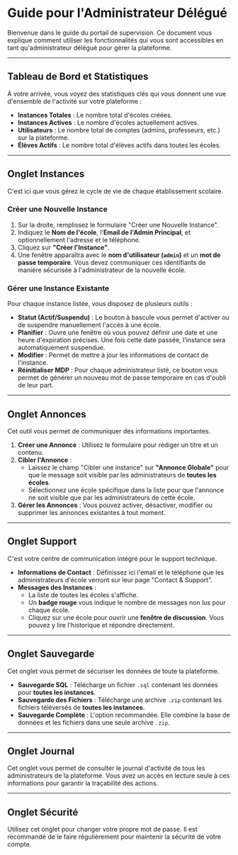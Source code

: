 # Guide pour l'Administrateur Délégué

Bienvenue dans le guide du portail de supervision. Ce document vous explique comment utiliser les fonctionnalités qui vous sont accessibles en tant qu'administrateur délégué pour gérer la plateforme.

---

## Tableau de Bord et Statistiques
À votre arrivée, vous voyez des statistiques clés qui vous donnent une vue d'ensemble de l'activité sur votre plateforme :
- **Instances Totales** : Le nombre total d'écoles créées.
- **Instances Actives** : Le nombre d'écoles actuellement actives.
- **Utilisateurs** : Le nombre total de comptes (admins, professeurs, etc.) sur la plateforme.
- **Élèves Actifs** : Le nombre total d'élèves actifs dans toutes les écoles.

---

## Onglet Instances

C'est ici que vous gérez le cycle de vie de chaque établissement scolaire.

### Créer une Nouvelle Instance
1.  Sur la droite, remplissez le formulaire "Créer une Nouvelle Instance".
2.  Indiquez le **Nom de l'école**, l'**Email de l'Admin Principal**, et optionnellement l'adresse et le téléphone.
3.  Cliquez sur **"Créer l'Instance"**.
4.  Une fenêtre apparaîtra avec le **nom d'utilisateur (`admin`)** et un **mot de passe temporaire**. Vous devez communiquer ces identifiants de manière sécurisée à l'administrateur de la nouvelle école.

### Gérer une Instance Existante
Pour chaque instance listée, vous disposez de plusieurs outils :
- **Statut (Actif/Suspendu)** : Le bouton à bascule vous permet d'activer ou de suspendre manuellement l'accès à une école.
- **Planifier** : Ouvre une fenêtre où vous pouvez définir une date et une heure d'expiration précises. Une fois cette date passée, l'instance sera automatiquement suspendue.
- **Modifier** : Permet de mettre à jour les informations de contact de l'instance.
- **Réinitialiser MDP** : Pour chaque administrateur listé, ce bouton vous permet de générer un nouveau mot de passe temporaire en cas d'oubli de leur part.

---

## Onglet Annonces

Cet outil vous permet de communiquer des informations importantes.
1.  **Créer une Annonce** : Utilisez le formulaire pour rédiger un titre et un contenu.
2.  **Cibler l'Annonce** :
    - Laissez le champ "Cibler une instance" sur **"Annonce Globale"** pour que le message soit visible par les administrateurs de **toutes les écoles**.
    - Sélectionnez une école spécifique dans la liste pour que l'annonce ne soit visible que par les administrateurs de cette école.
3.  **Gérer les Annonces** : Vous pouvez activer, désactiver, modifier ou supprimer les annonces existantes à tout moment.

---

## Onglet Support

C'est votre centre de communication intégré pour le support technique.
- **Informations de Contact** : Définissez ici l'email et le téléphone que les administrateurs d'école verront sur leur page "Contact & Support".
- **Messages des Instances** :
  - La liste de toutes les écoles s'affiche.
  - Un **badge rouge** vous indique le nombre de messages non lus pour chaque école.
  - Cliquez sur une école pour ouvrir une **fenêtre de discussion**. Vous pouvez y lire l'historique et répondre directement.

---

## Onglet Sauvegarde

Cet onglet vous permet de sécuriser les données de toute la plateforme.
- **Sauvegarde SQL** : Télécharge un fichier `.sql` contenant les données pour **toutes les instances**.
- **Sauvegarde des Fichiers** : Télécharge une archive `.zip` contenant les fichiers téléversés de **toutes les instances**.
- **Sauvegarde Complète** : L'option recommandée. Elle combine la base de données et les fichiers dans une seule archive `.zip`.

---

## Onglet Journal

Cet onglet vous permet de consulter le journal d'activité de tous les administrateurs de la plateforme. Vous avez un accès en lecture seule à ces informations pour garantir la traçabilité des actions.

---

## Onglet Sécurité

Utilisez cet onglet pour changer votre propre mot de passe. Il est recommandé de le faire régulièrement pour maintenir la sécurité de votre compte.
